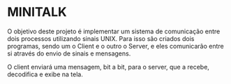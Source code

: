 # MINITALK

O objetivo deste projeto é implementar um sistema de comunicação entre dois processos utilizando sinais UNIX. Para isso são criados dois programas, sendo um o Client e o outro o Server, e eles comunicarão entre si através do envio de sinais e mensagens.

O client enviará uma mensagem, bit a bit, para o server, que a recebe, decodifica e exibe na tela.

